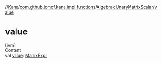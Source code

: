 //[Kane](../../index.md)/[com.github.jomof.kane.impl.functions](../index.md)/[AlgebraicUnaryMatrixScalar](index.md)/[value](value.md)



# value  
[jvm]  
Content  
val [value](value.md): [MatrixExpr](../../com.github.jomof.kane.impl/-matrix-expr/index.md)  



